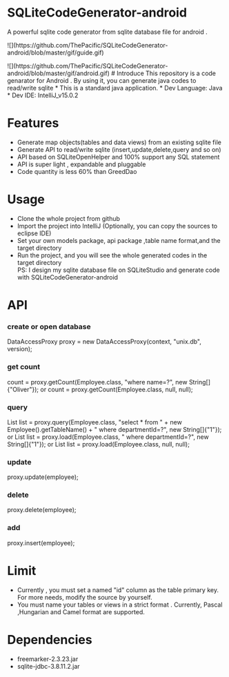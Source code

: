 # SQLiteCodeGenerator-android
A powerful sqlite code generator from sqlite database file for android .
<p>
![](https://github.com/ThePacific/SQLiteCodeGenerator-android/blob/master/gif/guide.gif)
<p>
![](https://github.com/ThePacific/SQLiteCodeGenerator-android/blob/master/gif/android.gif)
# Introduce
This repository is a code genarator for Android . By using it, you can generate java codes to read/write sqlite
 * This is a standard java application.
 * Dev Language: Java
 * Dev IDE: IntelliJ_v15.0.2

# Features
* Generate map objects(tables and data views) from an existing sqlite file
* Generate API to read/write sqlite (insert,update,delete,query and so on)
* API based on SQLiteOpenHelper and 100% support any SQL statement
* API is super light , expandable and pluggable
* Code quantity is less 60% than GreedDao

# Usage
* Clone the whole project from github
* Import the project into IntelliJ (Optionally, you can copy the sources to eclipse IDE)
* Set your own models package, api package ,table name format,and the target directory
* Run the project, and you will see the whole generated codes in the target directory  
PS: I design my sqlite database file on SQLiteStudio and generate code with SQLiteCodeGenerator-android

# API
<h3>create or open database</h3>
DataAccessProxy proxy = new DataAccessProxy(context, "unix.db", version);
<h3>get count</h3>
count = proxy.getCount(Employee.class, "where name=?", new String[]{"Oliver"});  
or  
count = proxy.getCount(Employee.class, null, null);
<h3>query</h3>
List<Employee> list = proxy.query(Employee.class, "select * from " +  new Employee().getTableName() + " where departmentId=?", new String[]{"1"});  
or  
List<Employee> list = proxy.load(Employee.class, " where departmentId=?", new String[]{"1"});  
or  
List<Employee> list = proxy.load(Employee.class, null, null);
<h3>update</h3>
proxy.update(employee);
<h3>delete</h3>
proxy.delete(employee);
<h3>add</h3>
proxy.insert(employee);

# Limit
* Currently , you must set a named "id" column as the table primary key.
  For more needs, modify the source by yourself.
* You must name your tables or views in a strict format . Currently, Pascal ,Hungarian and Camel format are supported.

# Dependencies
* freemarker-2.3.23.jar
* sqlite-jdbc-3.8.11.2.jar
